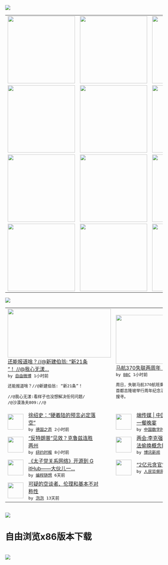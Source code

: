 

<a href="https://github.com/greatfire/z/raw/master/FreeBrowser.apk"><img src="https://raw.githubusercontent.com/greatfire/wiki/master/x/header.png" /></a><table><tr><td width="262" align="center" valign="center"><a href="https://github.com/greatfire/wiki/wiki/nyt" title="纽约时报中文网 国际纵览"><img src="https://raw.githubusercontent.com/greatfire/wiki/master/x/nyt_flag.png" width="215"/></a></td><td width="262" align="center" valign="center"><a href="https://github.com/greatfire/wiki/wiki/dw" title=""><img src="https://raw.githubusercontent.com/greatfire/wiki/master/x/dw_flag.png" width="215"/></a></td><td width="262" align="center" valign="center"><a href="https://github.com/greatfire/wiki/wiki/rmjd" title=""><img src="https://raw.githubusercontent.com/greatfire/wiki/master/x/rmjd_flag.png" width="215"/></a></td></tr><tr><td width="262" align="center" valign="center"><a href="https://github.com/paopaonetizen/website" title="泡泡 - 未经审查的互联网信息"><img src="https://raw.githubusercontent.com/greatfire/wiki/master/x/pp_flag.png" width="215"/></a></td><td width="262" align="center" valign="center"><a href="https://github.com/getlantern/mirror" title="以及自由微博和GreatFire.org官方中文论坛"><img src="https://raw.githubusercontent.com/greatfire/wiki/master/x/lantern_flag.png" width="215"/></a></td><td width="262" align="center" valign="center"><a href="https://github.com/cdtmirrors/m/" title=""><img src="https://raw.githubusercontent.com/greatfire/wiki/master/x/cdt_flag.png" width="215"/></a></td></tr><tr><td width="262" align="center" valign="center"><a href="https://github.com/program-think/blog" title="编程随想的博客"><img src="https://raw.githubusercontent.com/greatfire/wiki/master/x/pt_flag.png" width="215"/></a></td><td width="262" align="center" valign="center"><a href="https://github.com/greatfire/wiki/wiki/bbc" title=""><img src="https://raw.githubusercontent.com/greatfire/wiki/master/x/bbc_flag.png" width="215"/></a></td><td width="262" align="center" valign="center"><a href="https://github.com/freeweibo/s" title="自由微博 - 匿名和不受屏蔽的新浪微博搜索"><img src="https://raw.githubusercontent.com/greatfire/wiki/master/x/fw_flag.png" width="215"/></a></td></tr><tr><td width="262" align="center" valign="center"><a href="https://github.com/greatfire/wiki/wiki/google" title=""><img src="https://raw.githubusercontent.com/greatfire/wiki/master/x/google_flag.png" width="215"/></a></td><td width="262" align="center" valign="center"><a href="https://github.com/bxnews/boxun" title=""><img src="https://raw.githubusercontent.com/greatfire/wiki/master/x/bx_flag.png" width="215"/></a></td><td width="262" align="center" valign="center"><a href="https://github.com/greatfire/wiki/wiki/open-source" title="欢迎访问GreatFire.org开发者项目网站"><img src="https://raw.githubusercontent.com/greatfire/wiki/master/x/open-source_flag.png" width="215"/></a></td></tr></table><img src="https://raw.githubusercontent.com/greatfire/wiki/master/x/newsfeed text.png" /><table cols="4"><tr><td colspan="2" width="380"><a href="https://freeweibo.com/weibo/3950118920810810"><img src="http://ww4.sinaimg.cn/large/413da42cjw1f1ncpc29ftj20k00zkdkd.jpg" width="330" height="156"/></a></br><a href="https://freeweibo.com/weibo/3950118920810810">还能报道啥？//@新建伯翁: “新21条<br/>”！ //@我心无漾…</a></br><kbd> by <a href="https://freeweibo.com/">自由微博</a> 1小时前 </kbd></br><pre>还能报道啥？//@新建伯翁: “新21条”！<br/> //@我心无漾:看样子也没想解决任何问题/<br/>/@沙漠渔夫809://@</pre></td><td colspan="2" width="380"><a href="http://www.bbc.com/zhongwen/simp/world/2016/03/160306_mh370_anniversary_remembrance"><img src="http://a.files.bbci.co.uk/worldservice/live/assets/images/2016/03/06/160306115912_mh370_remembrance_service_144x81_epa_nocredit.jpg" width="330" height="156"/></a></br><a href="http://www.bbc.com/zhongwen/simp/world/2016/03/160306_mh370_anniversary_remembrance">马航370失联两周年：不要放弃搜寻</a></br><kbd> by <a href="http://www.bbc.co.uk/zhongwen/simp">BBC</a> 1小时前 </kbd></br><pre>周日，失联马航370航班乘客的亲友在马来西亚<br/>首都吉隆坡举行周年纪念活动，呼吁当局不要放弃<br/>搜寻。</pre></td></tr><tr><td><img src="http://www.dw.com/image/0,,19097367_302,00.jpg" width="50" height="50"/></td><td width="280"><a href="http://dw.com/p/1I85l?maca=chi-GK-text-greatfire-all-chinese-15625-xml-mrss">徐绍史：“硬着陆的预言必定落<br/>空”</a></br><kbd> by <a href="http://dw.de">德国之声</a> 2小时前 </kbd></td><td><img src="http://i1.wp.com/chinadigitaltimes.net/chinese/files/2016/03/Screen-Shot-2016-03-05-at-%E4%B8%8B%E5%8D%889.48.38.png?resize=553%2C367" width="50" height="50"/></td><td width="280"><a href="http://feedproxy.google.com/~r/chinadigitaltimes/IyPt/~3/m0EQuFsvmqQ/">端传媒 | 中国房地产的最后<br/>一餐晚宴</a></br><kbd> by <a href="http://chinadigitaltimes.net/chinese/">中国数字时代</a> 7小时前 </kbd></td></tr><tr><td><img src="http://static01.nyt.com/images/2016/03/06/us/06primaries-web01SUB/06kansas-web-articleLarge.jpg" width="50" height="50"/></td><td width="280"><a href="https://d3qlz4p8smvoli.cloudfront.net/usa/20160306/cc06primaries/">“反特朗普”见效？克鲁兹连胜<br/>两州</a></br><kbd> by <a href="http://m.cn.nytimes.com/">纽约时报</a> 8小时前 </kbd></td><td><img src="http://www.boxun.com/news/images/2016/03/201603062053china1.jpg" width="50" height="50"/></td><td width="280"><a href="http://www.boxun.com/news/gb/china/2016/03/201603062053.shtml">两会:李克强工作报告的奇葩算<br/>法偷换概念推卸责任</a></br><kbd> by <a href="http://www.boxun.com">博讯新闻</a> 1天前 </kbd></td></tr><tr><td><img src="https://raw.githubusercontent.com/greatfire/wiki/master/x/pt_logo.png" width="50" height="50"/></td><td width="280"><a href="http://feedproxy.google.com/~r/programthink/~3/yJpdxJyRuKo/Zhao-at-GitHub.html">《太子党关系网络》开源到 G<br/>itHub——大伙儿一...</a></br><kbd> by <a href="http://program-think.blogspot.com">编程随想</a> 6天前 </kbd></td><td><img src="http://www.rmjdw.com/uploads/allimg/160223/10101CB7-0.jpg" width="50" height="50"/></td><td width="280"><a href="http://www.rmjdw.com//fanfuqianshao/20160223/15516.html">“2亿元贪官”开罚单不手软 </a></br><kbd> by <a href="http://www.rmjdw.com/">人民监督网</a> 12天前 </kbd></td></tr><tr><td><img src="https://raw.githubusercontent.com/greatfire/wiki/master/x/pp_logo.png" width="50" height="50"/></td><td width="280"><a href="https://pao-pao.net/article/675">可疑的空谈者、伦理和基本不对<br/>称性</a></br><kbd> by <a href="https://pao-pao.net">泡泡</a> 13天前 </kbd></td></table></br><a href="https://github.com/greatfire/z/raw/master/FreeBrowser.apk"><img src="https://raw.githubusercontent.com/greatfire/wiki/master/x/download app.png" /></a><h1>自由浏览x86版本下载<h1><a href="https://github.com/greatfire/z/raw/master/FreeBrowser-x86.apk"><img src="https://raw.githubusercontent.com/greatfire/images/master/fb86.qr.png" /></a>